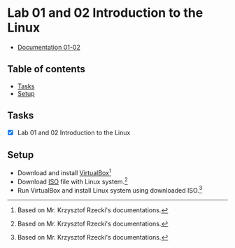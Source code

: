 # Lab 01 and 02 Introduction to the Linux
- [Documentation 01-02](https://github.com/Kyleann/Operating-Systems/files/10022437/01.Introduction.and.Linux.installation.pdf)

## Table of contents
* [Tasks](#tasks)
* [Setup](#setup)


## Tasks
- [x] Lab 01 and 02 Introduction to the Linux  


## Setup
- Download and install [VirtualBox](https://www.virtualbox.org/)[^1]
- Download [ISO](https://linuxmint.com/download.php) file with Linux system.[^2]
- Run VirtualBox and install Linux system using downloaded ISO.[^3]

[^1]: Based on Mr. Krzysztof Rzecki's documentations.
[^2]: Based on Mr. Krzysztof Rzecki's documentations.
[^3]: Based on Mr. Krzysztof Rzecki's documentations.






